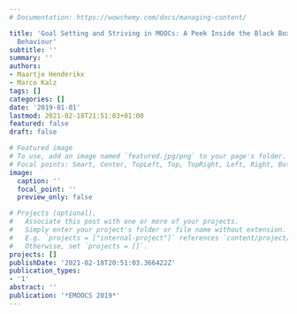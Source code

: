 ```yaml
---
# Documentation: https://wowchemy.com/docs/managing-content/

title: 'Goal Setting and Striving in MOOCs: A Peek Inside the Black Box of Learner
  Behaviour'
subtitle: ''
summary: ''
authors:
- Maartje Henderikx
- Marco Kalz
tags: []
categories: []
date: '2019-01-01'
lastmod: 2021-02-18T21:51:03+01:00
featured: false
draft: false

# Featured image
# To use, add an image named `featured.jpg/png` to your page's folder.
# Focal points: Smart, Center, TopLeft, Top, TopRight, Left, Right, BottomLeft, Bottom, BottomRight.
image:
  caption: ''
  focal_point: ''
  preview_only: false

# Projects (optional).
#   Associate this post with one or more of your projects.
#   Simply enter your project's folder or file name without extension.
#   E.g. `projects = ["internal-project"]` references `content/project/deep-learning/index.md`.
#   Otherwise, set `projects = []`.
projects: []
publishDate: '2021-02-18T20:51:03.366422Z'
publication_types:
- '1'
abstract: ''
publication: '*EMOOCS 2019*'
---
```

